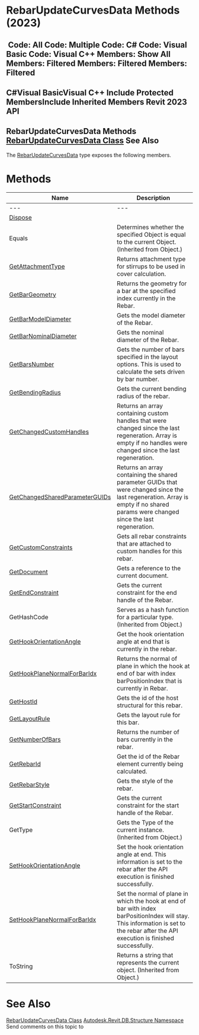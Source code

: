 # RebarUpdateCurvesData Methods (2023)

﻿
 Code: All Code: Multiple Code: C# Code: Visual Basic Code: Visual C++  Members: Show All Members: Filtered Members: Filtered Members: Filtered   
---  
C#Visual BasicVisual C++
Include Protected MembersInclude Inherited Members
Revit 2023 API  
---  
RebarUpdateCurvesData Methods  
[RebarUpdateCurvesData Class](ff847aea-8397-8b79-b039-16a72e479c9f.md "RebarUpdateCurvesData Class") See Also  
---  
The [RebarUpdateCurvesData](ff847aea-8397-8b79-b039-16a72e479c9f.md "RebarUpdateCurvesData Class") type exposes the following members.
# Methods
| Name | Description |
| --- | --- |
| --- | --- | --- |
| [Dispose](ebe006df-3b70-5c5f-c188-c30e3ba723d2.md "Dispose Method") |
| Equals | Determines whether the specified Object is equal to the current Object. (Inherited from Object.) |
| [GetAttachmentType](4cde7b4f-6636-9ee8-f421-47f8e4887fee.md "GetAttachmentType Method") | Returns attachment type for stirrups to be used in cover calculation. |
| [GetBarGeometry](fdbf4cd8-3066-2768-d94d-d8ebfb92009f.md "GetBarGeometry Method") | Returns the geometry for a bar at the specified index currently in the Rebar. |
| [GetBarModelDiameter](990c08e9-0307-be15-15cf-49d39b942d4c.md "GetBarModelDiameter Method") | Gets the model diameter of the Rebar. |
| [GetBarNominalDiameter](ba1fe117-b6d2-75ba-86dd-d52590724b36.md "GetBarNominalDiameter Method") | Gets the nominal diameter of the Rebar. |
| [GetBarsNumber](bde20032-f24e-ab77-6636-a59c4cebd5fa.md "GetBarsNumber Method") | Gets the number of bars specified in the layout options. This is used to calculate the sets driven by bar number. |
| [GetBendingRadius](e645dfff-bd07-8997-fd4f-be08cffbfcf0.md "GetBendingRadius Method") | Gets the current bending radius of the rebar. |
| [GetChangedCustomHandles](5e52f5fb-0160-7bde-c9cc-c654129984f6.md "GetChangedCustomHandles Method") | Returns an array containing custom handles that were changed since the last regeneration. Array is empty if no handles were changed since the last regeneration. |
| [GetChangedSharedParameterGUIDs](52f33c35-c8b3-0fce-7f05-5a6280e44a93.md "GetChangedSharedParameterGUIDs Method") | Returns an array containing the shared parameter GUIDs that were changed since the last regeneration. Array is empty if no shared params were changed since the last regeneration. |
| [GetCustomConstraints](d753c390-8d4c-5193-eef8-ec7b9e7bd875.md "GetCustomConstraints Method") | Gets all rebar constraints that are attached to custom handles for this rebar. |
| [GetDocument](ced60288-464b-76e1-8d85-49b691c04a5f.md "GetDocument Method") | Gets a reference to the current document. |
| [GetEndConstraint](bfa1ffbd-d5fa-835b-d628-a9ed97e90017.md "GetEndConstraint Method") | Gets the current constraint for the end handle of the Rebar. |
| GetHashCode | Serves as a hash function for a particular type.  (Inherited from Object.) |
| [GetHookOrientationAngle](50bd6278-bbb7-7b6c-029d-e34f7b42ddb9.md "GetHookOrientationAngle Method") | Get the hook orientation angle at end that is currently in the rebar. |
| [GetHookPlaneNormalForBarIdx](ff212171-e964-2045-42f8-1519762cff43.md "GetHookPlaneNormalForBarIdx Method") | Returns the normal of plane in which the hook at end of bar with index barPositionIndex that is currently in Rebar. |
| [GetHostId](4f29a5a7-9703-f0d4-9567-4a042d6b927a.md "GetHostId Method") | Gets the id of the host structural for this rebar. |
| [GetLayoutRule](9948e798-a1d6-6ab0-cd94-57f4e99a9206.md "GetLayoutRule Method") | Gets the layout rule for this bar. |
| [GetNumberOfBars](e48e7c02-53e1-f222-26a3-a80c5f97c9cd.md "GetNumberOfBars Method") | Returns the number of bars currently in the rebar. |
| [GetRebarId](ef027bb1-3944-1abd-78ef-02125ec36a9e.md "GetRebarId Method") | Get the id of the Rebar element currently being calculated. |
| [GetRebarStyle](f158584c-2a53-8e60-fb50-afcb4bac0d75.md "GetRebarStyle Method") | Gets the style of the rebar. |
| [GetStartConstraint](6f5516f2-6715-c642-4d73-ccf85be35178.md "GetStartConstraint Method") | Gets the current constraint for the start handle of the Rebar. |
| GetType | Gets the Type of the current instance. (Inherited from Object.) |
| [SetHookOrientationAngle](182e024d-55e6-24e7-4125-a1288a2cb7a1.md "SetHookOrientationAngle Method") | Set the hook orientation angle at end. This information is set to the rebar after the API execution is finished successfully. |
| [SetHookPlaneNormalForBarIdx](e639b633-d0c2-3913-dad4-ad9fde83fc32.md "SetHookPlaneNormalForBarIdx Method") | Set the normal of plane in which the hook at end of bar with index barPositionIndex will stay. This information is set to the rebar after the API execution is finished successfully. |
| ToString | Returns a string that represents the current object. (Inherited from Object.) |

# See Also
[RebarUpdateCurvesData Class](ff847aea-8397-8b79-b039-16a72e479c9f.md "RebarUpdateCurvesData Class")
[Autodesk.Revit.DB.Structure Namespace](d586b341-f687-9d90-e96d-255806b7d4fc.md "Autodesk.Revit.DB.Structure Namespace")
Send comments on this topic to 